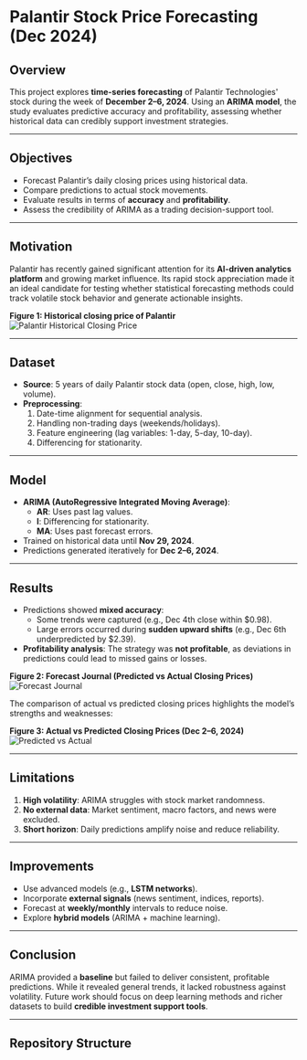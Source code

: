 # Palantir Stock Price Forecasting (Dec 2024)

## Overview
This project explores **time-series forecasting** of Palantir Technologies' stock during the week of **December 2–6, 2024**. Using an **ARIMA model**, the study evaluates predictive accuracy and profitability, assessing whether historical data can credibly support investment strategies.

---

## Objectives
- Forecast Palantir’s daily closing prices using historical data.
- Compare predictions to actual stock movements.
- Evaluate results in terms of **accuracy** and **profitability**.
- Assess the credibility of ARIMA as a trading decision-support tool.

---

## Motivation
Palantir has recently gained significant attention for its **AI-driven analytics platform** and growing market influence. Its rapid stock appreciation made it an ideal candidate for testing whether statistical forecasting methods could track volatile stock behavior and generate actionable insights.

**Figure 1: Historical closing price of Palantir**  
![Palantir Historical Closing Price](images/palantir_history.png)

---

## Dataset
- **Source**: 5 years of daily Palantir stock data (open, close, high, low, volume).
- **Preprocessing**:
  1. Date-time alignment for sequential analysis.  
  2. Handling non-trading days (weekends/holidays).  
  3. Feature engineering (lag variables: 1-day, 5-day, 10-day).  
  4. Differencing for stationarity.  

---

## Model
- **ARIMA (AutoRegressive Integrated Moving Average)**:
  - **AR**: Uses past lag values.  
  - **I**: Differencing for stationarity.  
  - **MA**: Uses past forecast errors.  
- Trained on historical data until **Nov 29, 2024**.  
- Predictions generated iteratively for **Dec 2–6, 2024**.

---

## Results
- Predictions showed **mixed accuracy**:
  - Some trends were captured (e.g., Dec 4th close within $0.98).  
  - Large errors occurred during **sudden upward shifts** (e.g., Dec 6th underpredicted by $2.39).  
- **Profitability analysis**: The strategy was **not profitable**, as deviations in predictions could lead to missed gains or losses.

**Figure 2: Forecast Journal (Predicted vs Actual Closing Prices)**  
![Forecast Journal](images/forecast_journal.png)

The comparison of actual vs predicted closing prices highlights the model’s strengths and weaknesses:  

**Figure 3: Actual vs Predicted Closing Prices (Dec 2–6, 2024)**  
![Predicted vs Actual](images/predicted_vs_actual.png)

---

## Limitations
1. **High volatility**: ARIMA struggles with stock market randomness.  
2. **No external data**: Market sentiment, macro factors, and news were excluded.  
3. **Short horizon**: Daily predictions amplify noise and reduce reliability.  

---

## Improvements
- Use advanced models (e.g., **LSTM networks**).  
- Incorporate **external signals** (news sentiment, indices, reports).  
- Forecast at **weekly/monthly** intervals to reduce noise.  
- Explore **hybrid models** (ARIMA + machine learning).  

---

## Conclusion
ARIMA provided a **baseline** but failed to deliver consistent, profitable predictions. While it revealed general trends, it lacked robustness against volatility. Future work should focus on deep learning methods and richer datasets to build **credible investment support tools**.

---

## Repository Structure
